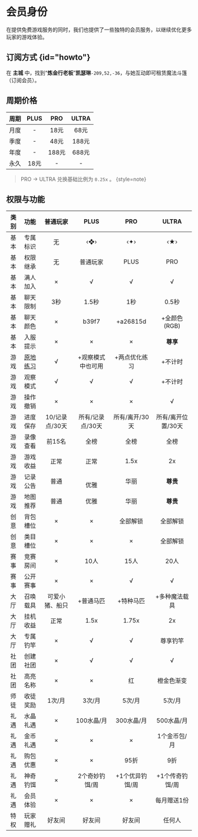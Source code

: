 # 会员身份

在提供免费游戏服务的同时，我们也提供了一些独特的会员服务，以继续优化更多玩家的游戏体验。

## 订阅方式 {id="howto"}

在 **主城** 中，找到“**炼金行老板**”**凯瑟琳**`-209,52,-36`，与她互动即可租赁魔法斗篷（订阅会员）。


## 周期价格

| 周期 | PLUS | PRO  | ULTRA |
|:--:|:----:|:----:|:-----:|
| 月度 |  -   | 18元  |  68元  |
| 季度 |  -   | 48元  | 188元  |
| 年度 |  -   | 188元 | 688元  |
| 永久 | 18元  |  -   |   -   |

> PRO -> ULTRA 兑换基础比例为 `0.25x` 。 {style=note}

## 权限与功能

| 类别 |            功能            |    普通玩家    |     PLUS     |    PRO    |    ULTRA    |
|:--:|:------------------------:|:----------:|:------------:|:---------:|:-----------:|
| 基本 |           专属标识           |     无      |     ‹❖›      |    ‹✦›    |     ‹★›     |
| 基本 |           权限继承           |     无      |     普通玩家     |   PLUS    |     PRO     |
| 基本 |           满人加入           |     ×      |      √       |     √     |      √      |
| 基本 |           聊天限制           |     3秒     |     1.5秒     |    1秒     |    0.5秒     |
| 基本 |           聊天颜色           |     ×      |    b39f7     | +a26815d  |  +全颜色(RGB)  |
| 基本 |           入服提示           |     ×      |      ×       |     ×     |   **尊享**    | 
| 游戏 | [原地练习](game.md#practice) |     √      |  +观察模式中也可用   |  +两点优化练习  |    +不计时     |
| 游戏 |           观察模式           |     √      |      √       |     √     |    +不计时     |
| 游戏 |           操作撤销           |     ×      |      ×       |     ×     |      √      |
| 游戏 |           进度保存           | 10/记录点/30天 |  所有/记录点/30天  | 所有/离开/30天 | 所有/离开位置/30天 |
| 游戏 |           录像查看           |    前15名    |      全榜      |    全榜     |     全榜      |
| 游戏 |           游戏收益           |     正常     |      正常      |   1.5x    |     2x      | 
| 游戏 |           记录公告           |     普通     | <br/>     优雅 |    华丽     |   **尊贵**    | 
| 游戏 |           地图推荐           |     普通     |      优雅      |    华丽     |   **尊贵**    | 
| 创意 |           背包槽位           |     ×      |      ×       |   全部解锁    |    全部解锁     | 
| 创意 |           类目槽位           |     ×      |      ×       |     ×     |    全部解锁     | 
| 赛事 |           竞赛房间           |     ×      |     10人      |    15人    |     20人     |
| 赛事 |           公开赛事           |     ×      |      ×       |     √     |      √      |
| 大厅 |           召唤载具           |  可爱小猪、船只   |    +普通马匹     |   +特种马匹   |   +多种魔法载具   | 
| 大厅 |           挂机收益           |     正常     |     1.5x     |   1.75x   |     2x      | 
| 大厅 |           专属钓竿           |     ×      |      √       |     √     |    尊享钓竿     | 
| 社团 |           创建社团           |     ×      |      √       |     √     |      √      | 
| 社团 |           高亮名称           |     ×      |      ×       |     红     |    橙金色渐变    | 
| 师徒 |           收徒奖励           |    1次/月    |     3次/月     |   5次/月    |    5次/月     | 
| 礼遇 |           水晶礼遇           |     ×      |   100水晶/月    |  300水晶/月  |   500水晶/月   | 
| 礼遇 |           金币礼遇           |     ×      |      ×       |     ×     |   1个金币包/月   | 
| 礼遇 |           购包优惠           |     ×      |      ×       |    95折    |     9折      | 
| 礼遇 |           神奇钓饵           |     ×      |   2个奇妙钓饵/周   | +1个优异钓饵/周 |  +1个传奇钓饵/周  | 
| 礼遇 |           会员体验           |     ×      |      ×       |     ×     |   每月赠送1份    | 
| 特权 |           玩家赠礼           |    好友间     |     好友间      |    好友间    |     任何人     |